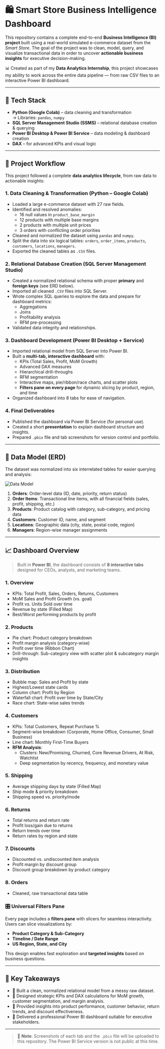 # 🛍️ Smart Store Business Intelligence Dashboard

This repository contains a complete end-to-end **Business Intelligence (BI) project** built using a real-world simulated e-commerce dataset from the *Smart Store*. The goal of the project was to clean, model, query, and visualize transactional data in order to uncover **actionable business insights** for executive decision-making.

📊 Created as part of my **Data Analytics Internship**, this project showcases my ability to work across the entire data pipeline — from raw CSV files to an interactive Power BI dashboard.

---

## 🔧 Tech Stack

- **Python (Google Colab)** – data cleaning and transformation  
  → Libraries: `pandas`, `numpy`  
- **SQL Server Management Studio (SSMS)** – relational database creation & querying  
- **Power BI Desktop & Power BI Service** – data modeling & dashboard creation  
- **DAX** – for advanced KPIs and visual logic  

---

## 🔄 Project Workflow

This project followed a complete **data analytics lifecycle**, from raw data to actionable insights:

### 1. **Data Cleaning & Transformation (Python – Google Colab)**
- Loaded a large e-commerce dataset with 27 raw fields.
- Identified and resolved anomalies:
  - 16 null values in `product_base_margin`
  - 12 products with multiple base margins
  - 2 products with multiple unit prices
  - 3 orders with conflicting order priorities
- Cleaned and normalized the dataset using `pandas` and `numpy`.
- Split the data into six logical tables: `orders`, `order_items`, `products`, `customers`, `locations`, `managers`.
- Exported the cleaned tables as `.CSV` files.

### 2. **Relational Database Creation (SQL Server Management Studio)**
- Created a normalized relational schema with proper **primary** and **foreign keys** (see ERD below).
- Imported all cleaned `.CSV` files into SQL Server.
- Wrote complex SQL queries to explore the data and prepare for dashboard metrics:
  - Aggregations
  - Joins
  - Profitability analysis
  - RFM pre-processing
- Validated data integrity and relationships.

### 3. **Dashboard Development (Power BI Desktop + Service)**
- Imported relational model from SQL Server into Power BI.
- Built a **multi-tab, interactive dashboard** with:
  - KPIs (Total Sales, Profit, MoM Growth)
  - Advanced DAX measures
  - Hierarchical drill-throughs
  - RFM segmentation
  - Interactive maps, pie/ribbon/race charts, and scatter plots
  - **Filters pane on every page** for dynamic slicing by product, region, and time
- Organized dashboard into 8 tabs for ease of navigation.

### 4. **Final Deliverables**
- Published the dashboard via Power BI Service (for personal use).
- Created a short **presentation** to explain dashboard structure and insights.
- Prepared `.pbix` file and tab screenshots for version control and portfolio.

---

## 🧱 Data Model (ERD)

The dataset was normalized into six interrelated tables for easier querying and analysis:

![Data Model](https://github.com/user-attachments/assets/1f98b07e-5ea6-4ae6-8680-48a167acb4c9)


1. **Orders**: Order-level data (ID, date, priority, return status)  
2. **Order Items**: Transactional line items, with all financial fields (sales, profit, shipping, etc.)  
3. **Products**: Product catalog with category, sub-category, and pricing data  
4. **Customers**: Customer ID, name, and segment  
5. **Locations**: Geographic data (city, state, postal code, region)  
6. **Managers**: Region-wise manager assignments

---

## 📈 Dashboard Overview

> Built in **Power BI**, the dashboard consists of **8 interactive tabs** designed for CEOs, analysts, and marketing teams.

### 1. **Overview**
- KPIs: Total Profit, Sales, Orders, Returns, Customers
- MoM Sales and Profit Growth (vs. goal)
- Profit vs. Units Sold over time
- Revenue by state (Filled Map)
- Best/Worst performing products by profit

### 2. **Products**
- Pie chart: Product category breakdown
- Profit margin analysis (category-wise)
- Profit over time (Ribbon Chart)
- Drill-through: Sub-category view with scatter plot & subcategory margin insights

### 3. **Distribution**
- Bubble map: Sales and Profit by state
- Highest/Lowest state cards
- Column chart: Profit by Region
- Waterfall chart: Profit over time by State/City
- Race chart: State-wise sales trends

### 4. **Customers**
- KPIs: Total Customers, Repeat Purchase %
- Segment-wise breakdown (Corporate, Home Office, Consumer, Small Business)
- Line chart: Monthly First-Time Buyers
- **RFM Analysis**:
  - Clusters: New/Promising, Churned, Core Revenue Drivers, At Risk, Watchlist
  - Deep segmentation by recency, frequency, and monetary value

### 5. **Shipping**
- Average shipping days by state (Filled Map)
- Ship mode & priority breakdown
- Shipping speed vs. priority/mode

### 6. **Returns**
- Total returns and return rate
- Profit loss/gain due to returns
- Return trends over time
- Return rates by region and state

### 7. **Discounts**
- Discounted vs. undiscounted item analysis
- Profit margin by discount group
- Discount group breakdown by product category

### 8. **Orders**
- Cleaned, raw transactional data table



### 🎛️ Universal Filters Pane

Every page includes a **filters pane** with slicers for seamless interactivity.  
Users can slice visualizations by:

- **Product Category & Sub-Category**
- **Timeline / Date Range**
- **US Region, State, and City**

This design enables fast exploration and **targeted insights** based on business questions.

---

## 📌 Key Takeaways

- 🎯 Built a clean, normalized relational model from a messy raw dataset.
- 🧠 Designed strategic KPIs and DAX calculations for MoM growth, customer segmentation, and margin analysis.
- 🧭 Provided insights into product performance, customer behavior, return trends, and discount effectiveness.
- 🚀 Delivered a professional Power BI dashboard suitable for executive stakeholders.

---

> 📌 **Note**: Screenshots of each tab and the `.pbix` file will be uploaded to this repository. The Power BI Service version is not public at this time.
